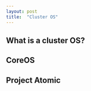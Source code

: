 ```yaml
---
layout: post
title:  "Cluster OS"
---
```



## What is a cluster OS?


## CoreOS

## Project Atomic


